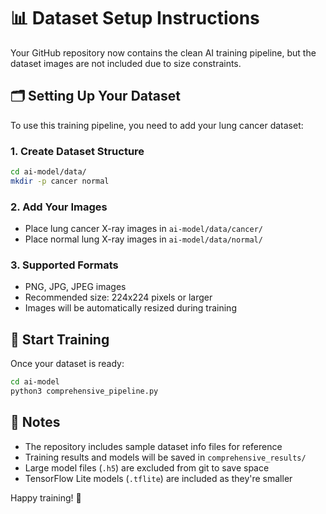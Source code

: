 # 📊 Dataset Setup Instructions

Your GitHub repository now contains the clean AI training pipeline, but the dataset images are not included due to size constraints.

## 🗂️ Setting Up Your Dataset

To use this training pipeline, you need to add your lung cancer dataset:

### 1. Create Dataset Structure
```bash
cd ai-model/data/
mkdir -p cancer normal
```

### 2. Add Your Images
- Place lung cancer X-ray images in `ai-model/data/cancer/`
- Place normal lung X-ray images in `ai-model/data/normal/`

### 3. Supported Formats
- PNG, JPG, JPEG images
- Recommended size: 224x224 pixels or larger
- Images will be automatically resized during training

## 🚀 Start Training

Once your dataset is ready:
```bash
cd ai-model
python3 comprehensive_pipeline.py
```

## 📝 Notes

- The repository includes sample dataset info files for reference
- Training results and models will be saved in `comprehensive_results/`
- Large model files (`.h5`) are excluded from git to save space
- TensorFlow Lite models (`.tflite`) are included as they're smaller

Happy training! 🔬

